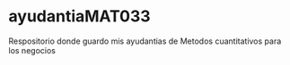 # ayudantiaMAT033
Respositorio donde guardo mis ayudantias de Metodos cuantitativos para los negocios
